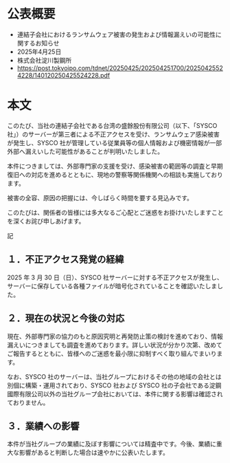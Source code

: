# 公表概要
- 連結子会社におけるランサムウェア被害の発生および情報漏えいの可能性に関するお知らせ 
- 2025年4月25日
- 株式会社淀川製鋼所
- https://post.tokyoipo.com/tdnet/20250425/202504251700/20250425524228/140120250425524228.pdf

# 本文
このたび、当社の連結子会社である台湾の盛餘股份有限公司（以下、「SYSCO 社」）のサーバーが第三者による不正アクセスを受け、ランサムウェア感染被害が発生し、SYSCO 社が管理している従業員等の個人情報および機密情報が一部外部へ漏えいした可能性があることが判明いたしました。

本件につきましては、外部専門家の支援を受け、感染被害の範囲等の調査と早期復旧への対応を進めるとともに、現地の警察等関係機関への相談も実施しております。

被害の全容、原因の把握には、今しばらく時間を要する見込みです。

このたびは、関係者の皆様には多大なるご心配とご迷惑をお掛けいたしますことを深くお詫び申しあげます。

記

## １．不正アクセス発覚の経緯
2025 年 3 月 30 日（日）、SYSCO 社サーバーに対する不正アクセスが発生し、サーバーに保存している各種ファイルが暗号化されていることを確認いたしました。

## ２．現在の状況と今後の対応
現在、外部専門家の協力のもと原因究明と再発防止策の検討を進めており、情報漏えいにつきましても調査を進めております。詳しい状況が分かり次第、改めてご報告するとともに、皆様へのご迷惑を最小限に抑制すべく取り組んでまいります。

なお、SYSCO 社のサーバーは、当社グループにおけるその他の地域の会社とは別個に構築・運用されており、SYSCO 社および SYSCO 社の子会社である淀鋼國際有限公司以外の当社グループ会社においては、本件に関する影響は確認されておりません。

## ３．業績への影響
本件が当社グループの業績に及ぼす影響については精査中です。今後、業績に重大な影響があると判断した場合は速やかに公表いたします。
